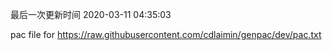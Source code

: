 最后一次更新时间 2020-03-11 04:35:03
	
pac file for https://raw.githubusercontent.com/cdlaimin/genpac/dev/pac.txt

